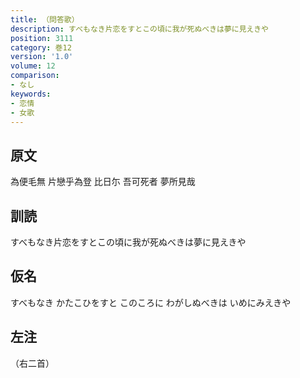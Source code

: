 ```yaml
---
title: （問答歌）
description: すべもなき片恋をすとこの頃に我が死ぬべきは夢に見えきや
position: 3111
category: 巻12
version: '1.0'
volume: 12
comparison:
- なし
keywords:
- 恋情
- 女歌
---
```


## 原文

為便毛無 片戀乎為登 比日尓 吾可死者 夢所見哉

## 訓読

すべもなき片恋をすとこの頃に我が死ぬべきは夢に見えきや

## 仮名

すべもなき かたこひをすと このころに わがしぬべきは いめにみえきや

## 左注

（右二首）
